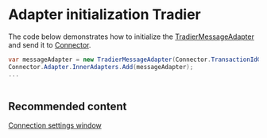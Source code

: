 # Adapter initialization Tradier

The code below demonstrates how to initialize the [TradierMessageAdapter](../api/StockSharp.Tradier.TradierMessageAdapter.html) and send it to [Connector](../api/StockSharp.Algo.Connector.html).

```cs
var messageAdapter = new TradierMessageAdapter(Connector.TransactionIdGenerator);
Connector.Adapter.InnerAdapters.Add(messageAdapter);
...	
							
```

## Recommended content

[Connection settings window](API_UI_ConnectorWindow.md)
